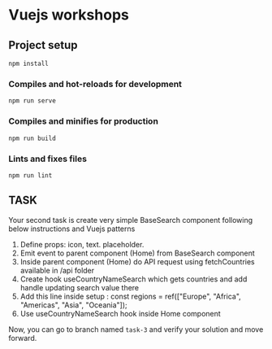 # Vuejs workshops

## Project setup
```
npm install
```

### Compiles and hot-reloads for development
```
npm run serve
```

### Compiles and minifies for production
```
npm run build
```

### Lints and fixes files
```
npm run lint
```


## TASK

Your second task is create very simple BaseSearch component following below instructions and Vuejs patterns

1.  Define props: icon, text. placeholder.
2.  Emit event to parent component (Home) from BaseSearch component
3.  Inside parent component (Home) do API request using fetchCountries available in /api folder
4.  Create hook useCountryNameSearch which gets countries and add handle updating search value there
5. Add  this line inside setup : const regions = ref(["Europe", "Africa", "Americas", "Asia", "Oceania"]);
5. Use useCountryNameSearch hook inside Home component

Now, you can go to branch named `task-3` and verify your solution and move forward. 
